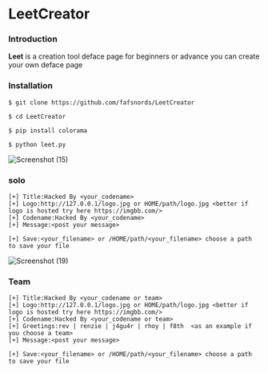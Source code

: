 # LeetCreator
### Introduction
**Leet** is a creation tool deface page for beginners or advance you can create your own deface page
### Installation
```
$ git clone https://github.com/fafsnords/LeetCreator

$ cd LeetCreator

$ pip install colorama

$ python leet.py
```
![Screenshot (15)](https://user-images.githubusercontent.com/100557534/159152655-62c225a8-02f8-4273-9e17-54fc6a0c8ffd.png)

### solo
```
[+] Title:Hacked By <your_codename>
[+] Logo:http://127.0.0.1/logo.jpg or HOME/path/logo.jpg <better if logo is hosted try here https://imgbb.com/>
[+] Codename:Hacked By <your_codename>
[+] Message:<post your message>

[+] Save:<your_filename> or /HOME/path/<your_filename> choose a path to save your file
```
![Screenshot (19)](https://user-images.githubusercontent.com/100557534/159153610-42b66b55-9b47-41b2-8f7d-6ed2877f55eb.png)

### Team
```
[+] Title:Hacked By <your_codename or team>
[+] Logo:http://127.0.0.1/logo.jpg or HOME/path/logo.jpg <better if logo is hosted try here https://imgbb.com/>
[+] Codename:Hacked By <your_codename or team>
[+] Greetings:rev | renzie | j4gu4r | rhoy | f8th  <as an example if you choose a team>
[+] Message:<post your message>

[+] Save:<your_filename> or /HOME/path/<your_filename> choose a path to save your file
```
